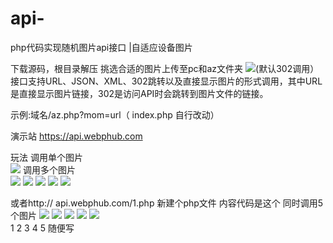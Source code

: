 # api-
php代码实现随机图片api接口 |自适应设备图片

下载源码，根目录解压
挑选合适的图片上传至pc和az文件夹
<img src="域名">(默认302调用）
接口支持URL、JSON、XML、302跳转以及直接显示图片的形式调用，其中URL是直接显示图片链接，302是访问API时会跳转到图片文件的链接。

示例:域名/az.php?mom=url（ index.php 自行改动）

演示站 https://api.webphub.com

玩法 
调用单个图片  
<img src="http://你的域名.com">
调用多个图片  
<img src="http ://你的域名?mom=1">
<img src="http ://你的域名?mom=2">
<img src="http ://你的域名?mom=3">
<img src="http ://你的域名?mom=4">
<img src="http ://你的域名?mom=5">

或者http:// api.webphub.com/1.php 
新建个php文件 内容代码是这个 同时调用5个图片
<img src="http ://你的域名?mom=1">
<img src="http ://你的域名?mom=2">
<img src="http ://你的域名?mom=3">
<img src="http ://你的域名?mom=4">
<img src="http ://你的域名?mom=5">  
1 2 3 4 5 随便写
